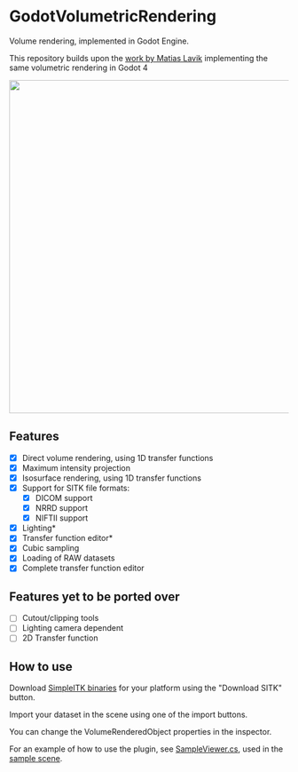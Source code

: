# GodotVolumetricRendering

Volume rendering, implemented in Godot Engine.

This repository builds upon the [work by Matias Lavik](https://github.com/mlavik1/UnityVolumeRendering) implementing the same volumetric rendering in Godot 4

<img src="Screenshots/example.gif" width="600x">

## Features

- [x] Direct volume rendering, using 1D transfer functions
- [x] Maximum intensity projection
- [x] Isosurface rendering, using 1D transfer functions
- [x] Support for SITK file formats:
  - [x] DICOM support
  - [x] NRRD support
  - [x] NIFTII support
- [x] Lighting*
- [x] Transfer function editor*
- [x] Cubic sampling
- [x] Loading of RAW datasets
- [x] Complete transfer function editor

## Features yet to be ported over

- [ ] Cutout/clipping tools
- [ ] Lighting camera dependent
- [ ] 2D Transfer function

## How to use

Download [SimpleITK binaries](https://github.com/SimpleITK/SimpleITK/releases) for your platform using the "Download SITK" button.

Import your dataset in the scene using one of the import buttons.

You can change the VolumeRenderedObject properties in the inspector.

For an example of how to use the plugin, see [SampleViewer.cs](addons/volumetric_importer/scripts/Samples/SampleViewer.cs), used in the [sample scene](main.tscn).
